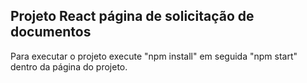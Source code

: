 ## Projeto React página de solicitação de documentos

Para executar o projeto execute "npm install" em seguida "npm start" dentro da página do projeto.